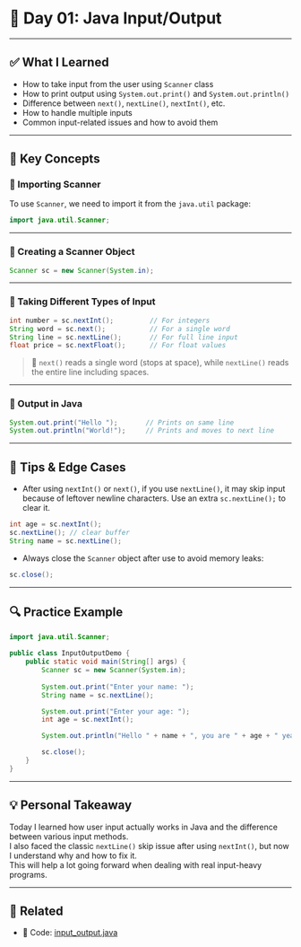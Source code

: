 # 📝 Day 01: Java Input/Output

---

## ✅ What I Learned

- How to take input from the user using `Scanner` class  
- How to print output using `System.out.print()` and `System.out.println()`  
- Difference between `next()`, `nextLine()`, `nextInt()`, etc.  
- How to handle multiple inputs  
- Common input-related issues and how to avoid them  

---

## 📌 Key Concepts

### 🔹 Importing Scanner

To use `Scanner`, we need to import it from the `java.util` package:

```java
import java.util.Scanner;
```

---

### 🔹 Creating a Scanner Object

```java
Scanner sc = new Scanner(System.in);
```

---

### 🔹 Taking Different Types of Input

```java
int number = sc.nextInt();         // For integers
String word = sc.next();           // For a single word
String line = sc.nextLine();       // For full line input
float price = sc.nextFloat();      // For float values
```

> 🔸 `next()` reads a single word (stops at space), while `nextLine()` reads the entire line including spaces.

---

### 🔹 Output in Java

```java
System.out.print("Hello ");       // Prints on same line
System.out.println("World!");     // Prints and moves to next line
```

---

## 🧠 Tips & Edge Cases

- After using `nextInt()` or `next()`, if you use `nextLine()`, it may skip input because of leftover newline characters. Use an extra `sc.nextLine();` to clear it.

```java
int age = sc.nextInt();
sc.nextLine(); // clear buffer
String name = sc.nextLine();
```

- Always close the `Scanner` object after use to avoid memory leaks:

```java
sc.close();
```

---

## 🔍 Practice Example

```java
import java.util.Scanner;

public class InputOutputDemo {
    public static void main(String[] args) {
        Scanner sc = new Scanner(System.in);
        
        System.out.print("Enter your name: ");
        String name = sc.nextLine();

        System.out.print("Enter your age: ");
        int age = sc.nextInt();

        System.out.println("Hello " + name + ", you are " + age + " years old.");

        sc.close();
    }
}
```

---

## 💡 Personal Takeaway

Today I learned how user input actually works in Java and the difference between various input methods.  
I also faced the classic `nextLine()` skip issue after using `nextInt()`, but now I understand why and how to fix it.  
This will help a lot going forward when dealing with real input-heavy programs.

---

## 🔗 Related

- 🔎 Code: [input_output.java](./input_output.java)
